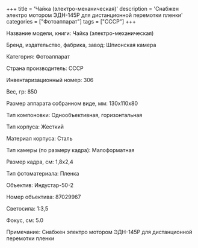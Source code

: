 +++
title = 'Чайка (электро-механическая)'
description = 'Снабжен электро мотором ЭДН-145Р для дистанционной перемотки пленки'
categories = ["Фотоаппарат"]
tags = ["СССР"]
+++

Название модели, книги: Чайка (электро-механическая)

Бренд, издательство, фабрика, завод: Шпионская камера

Категория: Фотоаппарат

Страна производитель: СССР

Инвентаризационный номер: 306

Вес, гр: 850

Размер аппарата  собранном виде, мм: 130х110х80

Тип компоновки: Однообъективная, горизонтальная

Тип корпуса: Жесткий

Материал корпуса: Сталь

Тип камеры (по размеру кадра): Малоформатная

Размер кадра, см: 1,8х2,4

Тип фотоматериала: Пленка

Объектив: Индустар-50-2

Номер объектива: 87029967

Светосила: 1:3,5

Фокус, см: 5.0

Примечание: Снабжен электро мотором ЭДН-145Р для дистанционной перемотки пленки

